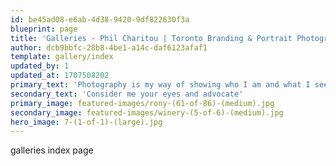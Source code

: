 ```yaml
---
id: be45ad08-e6ab-4d38-9420-9df822630f3a
blueprint: page
title: 'Galleries - Phil Charitou | Toronto Branding & Portrait Photography'
author: dcb9bbfc-28b8-4be1-a14c-daf6123afaf1
template: gallery/index
updated_by: 1
updated_at: 1707508202
primary_text: 'Photography is my way of showing who I am and what I see. What drives me is helping others show the world how they wish to be seen, consider me a medium.'
secondary_text: 'Consider me your eyes and advocate'
primary_image: featured-images/rony-(61-of-86)-(medium).jpg
secondary_image: featured-images/winery-(5-of-6)-(medium).jpg
hero_image: 7-(1-of-1)-(large).jpg
---
```

galleries index page
